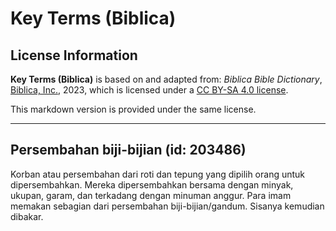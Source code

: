 # Key Terms (Biblica)

## License Information

**Key Terms (Biblica)** is based on and adapted from: _Biblica Bible Dictionary_, [Biblica, Inc.](https://www.biblica.com/), 2023, which is licensed under a [CC BY-SA 4.0 license](https://creativecommons.org/licenses/by-sa/4.0/legalcode.en).

This markdown version is provided under the same license.



--------------------------------

## Persembahan biji-bijian (id: 203486)

Korban atau persembahan dari roti dan tepung yang dipilih orang untuk dipersembahkan. Mereka dipersembahkan bersama dengan minyak, ukupan, garam, dan terkadang dengan minuman anggur. Para imam memakan sebagian dari persembahan biji\-bijian/gandum. Sisanya kemudian dibakar.



